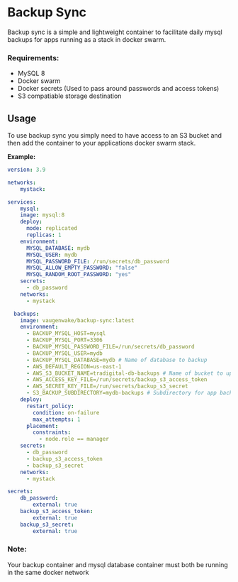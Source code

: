 # Backup Sync

Backup sync is a simple and lightweight container to facilitate daily mysql backups for apps running as a stack in docker swarm.

### Requirements:
* MySQL 8
* Docker swarm
* Docker secrets (Used to pass around passwords and access tokens)
* S3 compatiable storage destination

## Usage
To use backup sync you simply need to have access to an S3 bucket and then add the container to your applications docker swarm stack.

**Example:**
```YAML
version: 3.9

networks:
    mystack:

services:
    mysql:
    image: mysql:8
    deploy:
      mode: replicated
      replicas: 1
    environment:
      MYSQL_DATABASE: mydb
      MYSQL_USER: mydb
      MYSQL_PASSWORD_FILE: /run/secrets/db_password
      MYSQL_ALLOW_EMPTY_PASSWORD: "false"
      MYSQL_RANDOM_ROOT_PASSWORD: "yes"
    secrets:
      - db_password
    networks:
      - mystack

  backups:
    image: vaugenwake/backup-sync:latest
    environment:
      - BACKUP_MYSQL_HOST=mysql
      - BACKUP_MYSQL_PORT=3306
      - BACKUP_MYSQL_PASSWORD_FILE=/run/secrets/db_password
      - BACKUP_MYSQL_USER=mydb
      - BACKUP_MYSQL_DATABASE=mydb # Name of database to backup
      - AWS_DEFAULT_REGION=us-east-1
      - AWS_S3_BUCKET_NAME=tradigital-db-backups # Name of bucket to upload to
      - AWS_ACCESS_KEY_FILE=/run/secrets/backup_s3_access_token
      - AWS_SECRET_KEY_FILE=/run/secrets/backup_s3_secret
      - S3_BACKUP_SUBDIRECTORY=mydb-backups # Subdirectory for app backups within bucket
    deploy:
      restart_policy:
        condition: on-failure
        max_attempts: 1
      placement:
        constraints:
          - node.role == manager
    secrets:
      - db_password
      - backup_s3_access_token
      - backup_s3_secret
    networks:
      - mystack

secrets:
    db_password:
        external: true
    backup_s3_access_token:
        external: true
    backup_s3_secret:
        external: true
```

### Note:
Your backup container and mysql database container must both be running in the same docker network